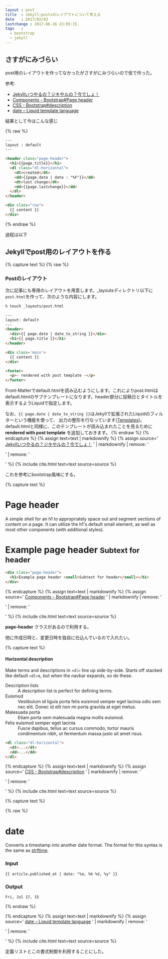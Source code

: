 ```yaml
---
layout : post
title  : Jekyll:postsのレイアウトについて考える
date   : 2017/02/03
lastchange : 2017-06-16 23:05:15.
tags   :
  - bootstrap
  - jekyll
---
```


## さすがにみづらい

post用のレイアウトを作ってなかったがさすがにみづらいので仮で作った。

参考:

* [Jekyllいつやるの？ジキやルの？今でしょ！](http://melborne.github.io/2013/05/20/now-the-time-to-start-jekyll/)
* [Components - Bootstrap#Page header](http://getbootstrap.com/components/#page-header)
* [CSS - Bootstrap#description](http://getbootstrap.com/css/#description)
* [date – Liquid template language](https://shopify.github.io/liquid/filters/date/)

結果として今はこんな感じ

{% raw %}

```html
---
layout : default
---

<header class="page-header">
  <h1>{{page.title}}</h1>
  <dl class="dl-horizontal">
    <dt>created</dt>
    <dd>{{page.date | date : "%F"}}</dd>
    <dt>last change</dt>
    <dd>{{page.lastchange}}</dd>
  </dl>
</header>

<div class="row">
  {{ content }}
</div>
```

{% endraw %}


過程は以下

## Jekyllでpost用のレイアウトを作る

{% capture text %}
{% raw %}
### Postのレイアウト

次に記事にも専用のレイアウトを用意します。\_layoutsディレクトリ以下に`post.html`を作って、次のような内容にします。

```sh
% touch _layouts/post.html
```

```html
---
layout: default
---
<header>
  <div>{{ page.date | date_to_string }}</div>
  <h1>{{ page.title }}</h1>
</header>

<div class='main'>
  {{ content }}
</div>

<footer>
  <p>- rendered with post template -</p>
</footer>
```

Front-Matterでdefault.htmlを読み込むようにします。これによりpost.htmlはdefault.htmlのサブテンプレートになります。header部分に投稿日とタイトルを表示するようLiquidで指定します。

なお、`{{ page.date | date_to_string }}`はJekyllで拡張されたLiquidのフィルターという機能を使って、
出力の整形を行なっています([Templates](http://jekyllrb.com/docs/templates/))。
default.htmlと同様に、このテンプレートが読み込まれたことを見るために __rendered with post template__ を追加しておきます。
{% endraw %}
{% endcapture %}
{% assign text=text | markdownify %}
{% assign source='
[Jekyllいつやるの？ジキやルの？今でしょ！](http://melborne.github.io/2013/05/20/now-the-time-to-start-jekyll/)
' | markdownify | remove: '<p>' | remove: '</p>' %}
{% include cite.html text=text source=source %}






これを参考にbootstrap風味にする。

{% capture text %}
# Page header

A simple shell for an h1 to appropriately space out and segment sections of content on a page.
It can utilize the h1's default small element, as well as most other components (with additional styles).

<div class="page-header">
  <h1>Example page header <small>Subtext for header</small></h1>
</div>

```html
<div class="page-header">
  <h1>Example page header <small>Subtext for header</small></h1>
</div>
```

{% endcapture %}
{% assign text=text | markdownify %}
{% assign source='
[Components - Bootstrap#Page header](http://getbootstrap.com/components/#page-header)
' | markdownify | remove: '<p>' | remove: '</p>' %}
{% include cite.html text=text source=source %}





__page-header__ クラスがあるので利用する。

他に作成日時と、変更日時を独自に仕込んでいるので入れたい。


{% capture text %}
#### Horizontal description

Make terms and descriptions in `<dl>` line up side-by-side.
Starts off stacked like default `<dl>`s, but when the navbar expands, so do these.

<dl class="dl-horizontal">
  <dt>Description lists</dt>
  <dd>A description list is perfect for defining terms.</dd>
  <dt>Euismod</dt>
  <dd>
    Vestibulum id ligula porta felis euismod semper eget lacinia odio sem nec elit.
    Donec id elit non mi porta gravida at eget metus.
  </dd>
  <dt>Malesuada porta</dt>
  <dd>Etiam porta sem malesuada magna mollis euismod.</dd>
  <dt>Felis euismod semper eget lacinia</dt>
  <dd>
    Fusce dapibus, tellus ac cursus commodo,
    tortor mauris condimentum nibh, ut fermentum massa justo sit amet risus.
  </dd>
</dl>

```html
<dl class="dl-horizontal">
  <dt>...</dt>
  <dd>...</dd>
</dl>
```
{% endcapture %}
{% assign text=text | markdownify %}
{% assign source='
[CSS - Bootstrap#description](http://getbootstrap.com/css/#description)
' | markdownify | remove: '<p>' | remove: '</p>' %}
{% include cite.html text=text source=source %}




{% capture text %}

{% raw %}
# date

Converts a timestamp into another date format.
The format for this syntax is the same as [strftime](http://strftime.net/).

### Input

```
{{ article.published_at | date: "%a, %b %d, %y" }}
```

### Output

```
Fri, Jul 17, 15
```
{% endraw %}

{% endcapture %}
{% assign text=text | markdownify %}
{% assign source='
[date – Liquid template language](https://shopify.github.io/liquid/filters/date/)
' | markdownify | remove: '<p>' | remove: '</p>' %}
{% include cite.html text=text source=source %}




定義リストとこの書式制御を利用することにした。
